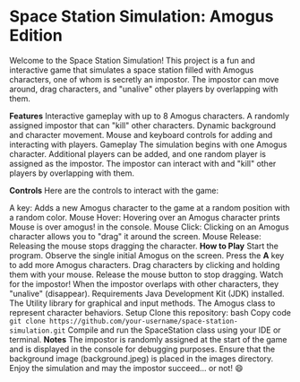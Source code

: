 # Space Station Simulation: Amogus Edition
Welcome to the Space Station Simulation! This project is a fun and interactive game that simulates a space station filled with Amogus characters, one of whom is secretly an impostor. The impostor can move around, drag characters, and "unalive" other players by overlapping with them.

**Features**
Interactive gameplay with up to 8 Amogus characters.
A randomly assigned impostor that can "kill" other characters.
Dynamic background and character movement.
Mouse and keyboard controls for adding and interacting with players.
Gameplay
The simulation begins with one Amogus character. Additional players can be added, and one random player is assigned as the impostor. The impostor can interact with and "kill" other players by overlapping with them.

**Controls**
Here are the controls to interact with the game:

A key: Adds a new Amogus character to the game at a random position with a random color.
Mouse Hover: Hovering over an Amogus character prints Mouse is over amogus! in the console.
Mouse Click: Clicking on an Amogus character allows you to "drag" it around the screen.
Mouse Release: Releasing the mouse stops dragging the character.
**How to Play**
Start the program.
Observe the single initial Amogus on the screen.
Press the **A** key to add more Amogus characters.
Drag characters by clicking and holding them with your mouse. Release the mouse button to stop dragging.
Watch for the impostor! When the impostor overlaps with other characters, they "unalive" (disappear).
Requirements
Java Development Kit (JDK) installed.
The Utility library for graphical and input methods.
The Amogus class to represent character behaviors.
Setup
Clone this repository:
bash
Copy code
```git clone https://github.com/your-username/space-station-simulation.git```
Compile and run the SpaceStation class using your IDE or terminal.
**Notes**
The impostor is randomly assigned at the start of the game and is displayed in the console for debugging purposes.
Ensure that the background image (background.jpeg) is placed in the images directory.
Enjoy the simulation and may the impostor succeed... or not! 😄

